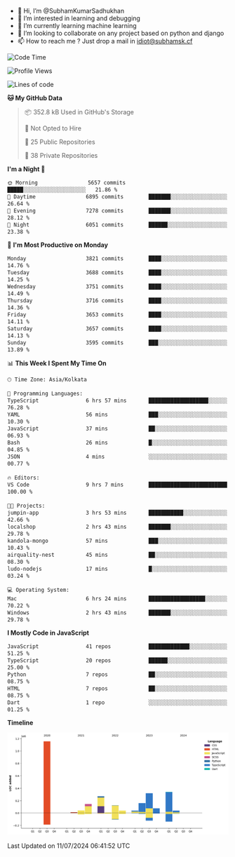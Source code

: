 - 👋 Hi, I’m @SubhamKumarSadhukhan
- 👀 I’m interested in learning and debugging
- 🌱 I’m currently learning machine learning
- 💞️ I’m looking to collaborate on any project based on python and django
- 📫 How to reach me ?
      Just drop a mail in idiot@subhamsk.cf

<!---
SubhamKumarSadhukhan/SubhamKumarSadhukhan is a ✨ special ✨ repository because its `README.md` (this file) appears on your GitHub profile.
You can click the Preview link to take a look at your changes.
--->


<!--START_SECTION:waka-->
![Code Time](http://img.shields.io/badge/Code%20Time-2%2C291%20hrs%2023%20mins-blue)

![Profile Views](http://img.shields.io/badge/Profile%20Views-0-blue)

![Lines of code](https://img.shields.io/badge/From%20Hello%20World%20I%27ve%20Written-2.7%20million%20lines%20of%20code-blue)

**🐱 My GitHub Data** 

> 📦 352.8 kB Used in GitHub's Storage 
 > 
> 🚫 Not Opted to Hire
 > 
> 📜 25 Public Repositories 
 > 
> 🔑 38 Private Repositories 
 > 
**I'm a Night 🦉** 

```text
🌞 Morning                5657 commits        █████░░░░░░░░░░░░░░░░░░░░   21.86 % 
🌆 Daytime                6895 commits        ███████░░░░░░░░░░░░░░░░░░   26.64 % 
🌃 Evening                7278 commits        ███████░░░░░░░░░░░░░░░░░░   28.12 % 
🌙 Night                  6051 commits        ██████░░░░░░░░░░░░░░░░░░░   23.38 % 
```
📅 **I'm Most Productive on Monday** 

```text
Monday                   3821 commits        ████░░░░░░░░░░░░░░░░░░░░░   14.76 % 
Tuesday                  3688 commits        ████░░░░░░░░░░░░░░░░░░░░░   14.25 % 
Wednesday                3751 commits        ████░░░░░░░░░░░░░░░░░░░░░   14.49 % 
Thursday                 3716 commits        ████░░░░░░░░░░░░░░░░░░░░░   14.36 % 
Friday                   3653 commits        ████░░░░░░░░░░░░░░░░░░░░░   14.11 % 
Saturday                 3657 commits        ████░░░░░░░░░░░░░░░░░░░░░   14.13 % 
Sunday                   3595 commits        ███░░░░░░░░░░░░░░░░░░░░░░   13.89 % 
```


📊 **This Week I Spent My Time On** 

```text
🕑︎ Time Zone: Asia/Kolkata

💬 Programming Languages: 
TypeScript               6 hrs 57 mins       ███████████████████░░░░░░   76.28 % 
YAML                     56 mins             ███░░░░░░░░░░░░░░░░░░░░░░   10.30 % 
JavaScript               37 mins             ██░░░░░░░░░░░░░░░░░░░░░░░   06.93 % 
Bash                     26 mins             █░░░░░░░░░░░░░░░░░░░░░░░░   04.85 % 
JSON                     4 mins              ░░░░░░░░░░░░░░░░░░░░░░░░░   00.77 % 

🔥 Editors: 
VS Code                  9 hrs 7 mins        █████████████████████████   100.00 % 

🐱‍💻 Projects: 
jumpin-app               3 hrs 53 mins       ███████████░░░░░░░░░░░░░░   42.66 % 
localshop                2 hrs 43 mins       ███████░░░░░░░░░░░░░░░░░░   29.78 % 
kandola-mongo            57 mins             ███░░░░░░░░░░░░░░░░░░░░░░   10.43 % 
airquality-nest          45 mins             ██░░░░░░░░░░░░░░░░░░░░░░░   08.30 % 
ludo-nodejs              17 mins             █░░░░░░░░░░░░░░░░░░░░░░░░   03.24 % 

💻 Operating System: 
Mac                      6 hrs 24 mins       ██████████████████░░░░░░░   70.22 % 
Windows                  2 hrs 43 mins       ███████░░░░░░░░░░░░░░░░░░   29.78 % 
```

**I Mostly Code in JavaScript** 

```text
JavaScript               41 repos            █████████████░░░░░░░░░░░░   51.25 % 
TypeScript               20 repos            ██████░░░░░░░░░░░░░░░░░░░   25.00 % 
Python                   7 repos             ██░░░░░░░░░░░░░░░░░░░░░░░   08.75 % 
HTML                     7 repos             ██░░░░░░░░░░░░░░░░░░░░░░░   08.75 % 
Dart                     1 repo              ░░░░░░░░░░░░░░░░░░░░░░░░░   01.25 % 
```



**Timeline**

![Lines of Code chart](https://raw.githubusercontent.com/SubhamKumarSadhukhan/SubhamKumarSadhukhan/main/assets/bar_graph.png)


 Last Updated on 11/07/2024 06:41:52 UTC
<!--END_SECTION:waka-->
